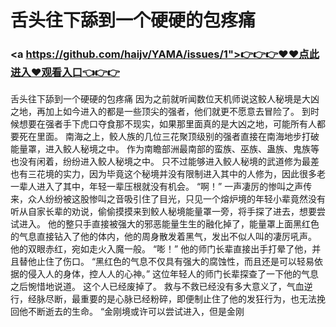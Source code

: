 # 舌头往下舔到一个硬硬的包疼痛

### <a https://github.com/haijv/YAMA/issues/1">👉👉👉♥♥点此进入♥观看入口👈👉👉</a>

舌头往下舔到一个硬硬的包疼痛
因为之前就听闻数位天机师说这鲛人秘境是大凶之地，再加上如今进入的都是一些顶尖的强者，他们就更不愿意去冒险了。
    到时候想要在强者手下虎口夺食那不现实，如果那里面真的是大凶之地，可能所有人都要死在里面。
    南海之上，鲛人族的几位三花聚顶级别的强者直接在南海地步打破能量罩，进入鲛人秘境之中。
    作为南瞻部洲最南部的蛮族、巫族、蛊族、鬼族等也没有闲着，纷纷进入鲛人秘境之中。
    只不过能够进入鲛人秘境的武道修为最差也有三花境的实力，因为毕竟这个秘境并没有限制进入其中的人修为，因此很多老一辈人进入了其中，年轻一辈压根就没有机会。
    “啊！”
    一声凄厉的惨叫之声传来，众人纷纷被这股惨叫之音吸引住了目光，只见一个熔炉境的年轻小辈竟然没有听从自家长辈的劝说，偷偷摸摸来到鲛人秘境能量罩一旁，将手探了进去，想要尝试进入。
    他的整只手直接被强大的邪恶能量生生的融化掉了，能量罩上面黑红色的气息直接钻入了他的体内，他的周身散发着黑气，发出不似人叫的凄厉吼声。
    他的双眼赤红，宛如走火入魔一般。
    “嘭！”
    他的师门长辈直接出手打晕了他，并且替他止住了伤口。
    “黑红色的气息不仅具有强大的腐蚀性，而且还是可以轻易依据的侵入人的身体，控人人的心神。”
    这位年轻人的师门长辈探查了一下他的气息之后惋惜地说道。
    这个人已经废掉了。
    救与不救已经没有多大意义了，气血逆行，经脉尽断，最重要的是心脉已经粉碎，即便制止住了他的发狂行为，也无法挽回他不断逝去的生命。
    “金刚境或许可以尝试进入，但是金刚
